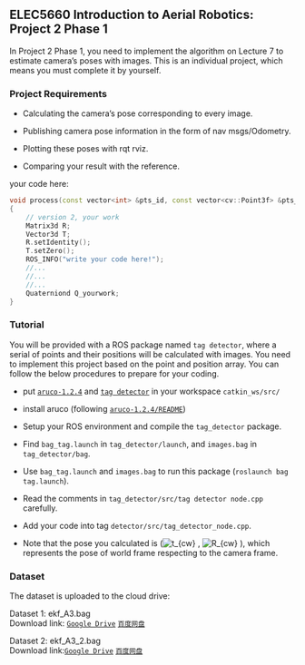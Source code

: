 ## ELEC5660 Introduction to Aerial Robotics: Project 2 Phase 1

In Project 2 Phase 1, you need to implement the algorithm on Lecture 7 to estimate camera’s poses with images.
This is an individual project, which means you must complete it by yourself.

### Project Requirements

- Calculating the camera’s pose corresponding to every image.

- Publishing camera pose information in the form of nav msgs/Odometry.

- Plotting these poses with rqt rviz.

- Comparing your result with the reference.

your code here:
```cpp
void process(const vector<int> &pts_id, const vector<cv::Point3f> &pts_3, const vector<cv::Point2f> &pts_2, const ros::Time& frame_time)
{
    // version 2, your work
    Matrix3d R;
    Vector3d T;
    R.setIdentity();
    T.setZero();
    ROS_INFO("write your code here!");
    //...
    //...
    //...
    Quaterniond Q_yourwork;
}
```


### Tutorial
You will be provided with a ROS package named `tag detector`, where a serial of points and their positions
will be calculated with images. You need to implement this project based on the point and position array. You can
follow the below procedures to prepare for your coding.


- put [`aruco-1.2.4`](https://github.com/HKUST-Aerial-Robotics/HKUST-ELEC5660-Introduction-to-Aerial-Robots/tree/master/L7-%20Multi-View%20Geometry%202D-2D%2C%203D-2D%2C%203D-3D/proj2phase1/aruco-1.2.4) and [`tag detector`](https://github.com/HKUST-Aerial-Robotics/HKUST-ELEC5660-Introduction-to-Aerial-Robots/tree/master/L7-%20Multi-View%20Geometry%202D-2D%2C%203D-2D%2C%203D-3D/proj2phase1/tag_detector) in your workspace `catkin_ws/src/`

- install aruco (following [`aruco-1.2.4/README`](https://github.com/HKUST-Aerial-Robotics/HKUST-ELEC5660-Introduction-to-Aerial-Robots/blob/master/L7-%20Multi-View%20Geometry%202D-2D%2C%203D-2D%2C%203D-3D/proj2phase1/aruco-1.2.4/README))

- Setup your ROS environment and compile the `tag_detector` package.

- Find `bag_tag.launch` in `tag_detector/launch`, and `images.bag` in `tag_detector/bag`.

- Use `bag_tag.launch` and `images.bag` to run this package (`roslaunch bag tag.launch`).

- Read the comments in `tag_detector/src/tag detector node.cpp` carefully.

- Add your code into tag `detector/src/tag_detector_node.cpp`.

- Note that the pose you calculated is (<img src="https://latex.codecogs.com/gif.latex?t_{cw}" title="t_{cw}" /> , <img src="https://latex.codecogs.com/gif.latex?R_{cw}" title="R_{cw}" /> ), which represents the pose of world frame respecting to the camera frame.

### Dataset

The dataset is uploaded to the cloud drive:

Dataset 1: ekf_A3.bag  
Download link: [`Google Drive`](https://drive.google.com/file/d/1lOyvXUbvCaAWDh5bh6ZYCT9Vha7crga5/view?usp=sharing "Google Drive")   [`百度网盘`](https://pan.baidu.com/s/1d7rWE6 "百度网盘")

Dataset 2: ekf_A3_2.bag  
Download link:[`Google Drive`](https://drive.google.com/file/d/1WNfVuK27iz5JPcYyZIHZU6bHl_8lZSJT/view?usp=sharing "Google Drive") [`百度网盘`](https://pan.baidu.com/s/1c3oWZzM "百度网盘")




